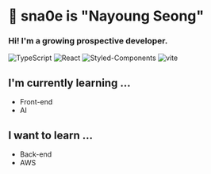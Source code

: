 # 🙂 sna0e is "Nayoung Seong"
### Hi! I'm a growing prospective developer.

![TypeScript](https://img.shields.io/badge/Typescript-3178C6?style=flat-square&logo=Typescript&logoColor=white) ![React](https://img.shields.io/badge/react-61DAFB?style=flat-square&logo=react&logoColor=white) 
![Styled-Components](https://img.shields.io/badge/styledcomponents-DB7093?style=flat-square&logo=styledcomponents&logoColor=white)
![vite](https://img.shields.io/badge/vite-646CFF?style=flat-square&logo=vite&logoColor=white)



## I'm currently learning ...
* Front-end
* AI



## I want to learn ...
* Back-end
* AWS
